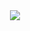 <div id="header" align="center">
  <img src="https://tenor.com/view/tate-frost-purple-director's-cut-gif-4547827704113343154 width="100"/>
</div>
